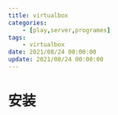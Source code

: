```yaml
---
title: virtualbox
categories: 
	- [play,server,programes]
tags:
	- virtualbox
date: 2021/08/24 00:00:00
update: 2021/08/24 00:00:00
---
```


# 安装

```shell
```


